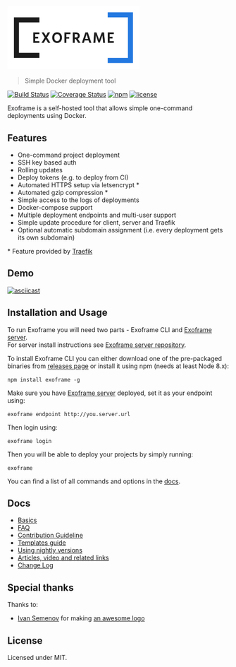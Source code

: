 <img alt="Exoframe" src="./logo/svg/exo_blue.svg" width="300">

> Simple Docker deployment tool

[![Build Status](https://travis-ci.org/exoframejs/exoframe.svg?branch=master)](https://travis-ci.org/exoframejs/exoframe)
[![Coverage Status](https://coveralls.io/repos/github/exoframejs/exoframe/badge.svg?branch=master)](https://coveralls.io/github/exoframejs/exoframe?branch=master)
[![npm](https://img.shields.io/npm/v/exoframe.svg)](https://www.npmjs.com/package/exoframe)
[![license](https://img.shields.io/github/license/mashape/apistatus.svg?maxAge=2592000)](https://opensource.org/licenses/MIT)

Exoframe is a self-hosted tool that allows simple one-command deployments using Docker.

## Features

* One-command project deployment
* SSH key based auth
* Rolling updates
* Deploy tokens (e.g. to deploy from CI)
* Automated HTTPS setup via letsencrypt \*
* Automated gzip compression \*
* Simple access to the logs of deployments
* Docker-compose support
* Multiple deployment endpoints and multi-user support
* Simple update procedure for client, server and Traefik
* Optional automatic subdomain assignment (i.e. every deployment gets its own subdomain)

\* Feature provided by [Traefik](https://traefik.io/)

## Demo

[![asciicast](https://asciinema.org/a/129255.png)](https://asciinema.org/a/129255)

## Installation and Usage

To run Exoframe you will need two parts - Exoframe CLI and [Exoframe server](https://github.com/exoframejs/exoframe-server).  
For server install instructions see [Exoframe server repository](https://github.com/exoframejs/exoframe-server).

To install Exoframe CLI you can either download one of the pre-packaged binaries from [releases page](https://github.com/exoframejs/exoframe/releases) or install it using npm (needs at least Node 8.x):

```
npm install exoframe -g
```

Make sure you have [Exoframe server](https://github.com/exoframejs/exoframe-server) deployed, set it as your endpoint using:

```
exoframe endpoint http://you.server.url
```

Then login using:

```
exoframe login
```

Then you will be able to deploy your projects by simply running:

```
exoframe
```

You can find a list of all commands and options in the [docs](./docs/README.md).

## Docs

* [Basics](docs/Basics.md)
* [FAQ](docs/FAQ.md)
* [Contribution Guideline](docs/Contributing.md)
* [Templates guide](docs/TemplatesGuide.md)
* [Using nightly versions](docs/Nightly.md)
* [Articles, video and related links](docs/Links.md)
* [Change Log](CHANGELOG.md)

## Special thanks

Thanks to:

* [Ivan Semenov](https://www.behance.net/ivan_semenov) for making [an awesome logo](./logo/README.md)

## License

Licensed under MIT.
